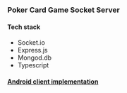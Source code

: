 ### Poker Card Game Socket Server

#### Tech stack

- Socket.io
- Express.js
- Mongod.db
- Typescript

#### [Android client implementation](https://github.com/titanht/PokerComposeApp)
